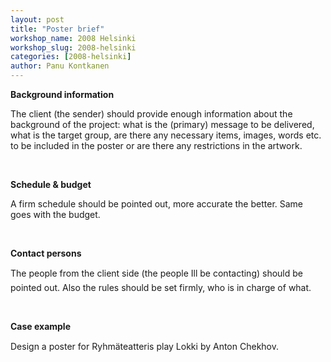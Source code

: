 ```yaml
---
layout: post
title: "Poster brief"
workshop_name: 2008 Helsinki 
workshop_slug: 2008-helsinki
categories: [2008-helsinki]
author: Panu Kontkanen
---
```

<!--StartFragment--><p class="MsoNormal"><span style="font-weight: bold" class="Apple-style-span">Background information</span></p><p class="MsoNormal"><span>The client (the sender) should provide enough information about the background of the project: what is the (primary) message to be delivered, what is the target group, are there any necessary items, images, words etc. to be included in the poster or are there any restrictions in the artwork. </span></p><p class="MsoNormal"><span> </span></p><p class="MsoNormal"><span><strong>Schedule &amp; budget</strong></span></p><p class="MsoNormal"><span>A firm schedule should be pointed out, more accurate the better. Same goes with the budget. </span></p><p class="MsoNormal"><span> </span></p><p class="MsoNormal"><span><strong>Contact persons</strong></span></p><p class="MsoNormal"><span>The people from the client side (the people Ill be contacting) should be pointed out. Also the rules should be set firmly, who is in charge of what. </span></p><p class="MsoNormal"><span><span> </span></span></p><!--StartFragment--><p class="MsoNormal"><span><strong>Case example</strong></span></p><p class="MsoNormal"><span>Design a poster for Ryhmäteatteris play Lokki by Anton Chekhov.</span></p><!--EndFragment--><p class="MsoNormal"> </p><!--EndFragment-->
